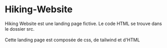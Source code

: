 # Hiking-Website

Hiking Website est une landing page fictive. Le code HTML se trouve dans le dossier src. <br> <br>
Cette landing page est composée de css, de tailwind et d'HTML
